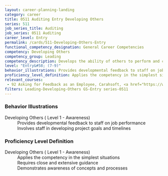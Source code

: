 ```yaml
---
layout: career-planning-landing
category: career
title: 0511 Auditing Entry Developing Others
series: 511
job_series_title: Auditing
job_series: 0511 Auditing
career_level: Entry
permalink: /cards/511-Developing-Others-Entry
functional_competency_designation: General Career Competencies
competency: Developing Others
competency_group: Leading
competency_description: Develops the ability of others to perform and contribute to the organization
level: "Entry&#58; (7-9)"
behavior_illustrations: Provides developmental feedback to staff on job performance ? Involves staff in developing project goals and timelines
proficiency_level_definition: Applies the competency in the simplest situations ? Requires close and extensive guidance ? Demonstrates awareness of concepts and processes
relevant_courses: 
 - 92 Asking for Feedback as an Employee, Carahsoft, <a href="https://www.linkedin.com/learning/asking-for-feedback-as-an-employee">https://www.linkedin.com/learning/asking-for-feedback-as-an-employee</a>
filters: Leading-Developing-Others GS-Entry series-0511
---
```


<div class="desktop:grid-col-6 margin-y-205">
  <div class="border-top-05 bg-white padding-2 shadow-5 height-full members-hover border-1px border-gray-30 border-top-orange radius-lg">
    <h3>Behavior Illustrations</h3>
    <dl class="text-base"><dt>Developing Others ( Level 1 - Awareness)</dt><dd>Provides developmental feedback to staff on job performance </dd><dd> Involves staff in developing project goals and timelines</dd></dl>
  </div>
</div>
<div class="desktop:grid-col-6 margin-y-205">
  <div class="border-top-05 bg-white padding-2 shadow-5 height-full members-hover border-1px border-gray-30 border-top-orange radius-lg">
    <h3>Proficiency Level Definition</h3>
    <dl class="text-base"><dt>Developing Others ( Level 1 - Awareness)</dt><dd>Applies the competency in the simplest situations </dd><dd> Requires close and extensive guidance </dd><dd> Demonstrates awareness of concepts and processes</dd></dl>
  </div>
</div>